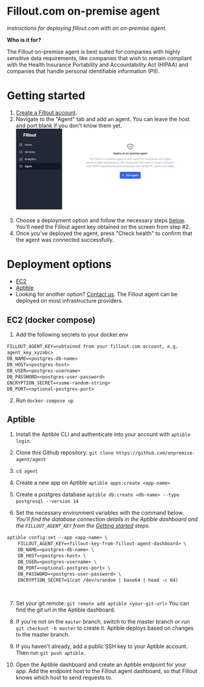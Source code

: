 # Fillout.com on-premise agent
*Instructions for deploying fillout.com with an on-premise agent.*

**Who is it for?**

The Fillout on-premise agent is best suited for companies with highly sensitive data requirements, like companies that wish to remain compliant with the Health Insurance Portability and Accountability Act (HIPAA) and companies that handle personal identifiable information (PII).

# Getting started

1. [Create a Fillout account](https://app.fillout.com/invite/signup). 
2. Navigate to the "Agent" tab and add an agent. You can leave the host and port blank if you don't know them yet.
&nbsp;
&nbsp;
![Create agent](/images/createAgent.png)
&nbsp;
3. Choose a deployment option and follow the necessary steps [below](#deployment-options). You'll need the Fillout agent key obtained on the screen from step #2.
&nbsp;
4. Once you've deployed the agent, press "Check health" to confirm that the agent was connected successfully.
&nbsp;
&nbsp;



# Deployment options
- [EC2](#ec2)
- [Aptible](#aptible)
- Looking for another option? [Contact us](https://app.fillout.com/flow/iN7kf2ZcRr/basicinfo). The Fillout agent can be deployed on most infrastructure providers.


## EC2 (docker compose)

1. Add the following secrets to your docker.env

```
FILLOUT_AGENT_KEY=<obtained from your fillout.com account, e.g. agent_key_xyzabc>
DB_NAME=<postgres-db-name>
DB_HOST=<postgres-host>
DB_USER=<postgres-username>
DB_PASSWORD=<postgres-user-password>
ENCRYPTION_SECRET=<some-random-string>
DB_PORT=<optional-postgres-port>

```

2. Run `docker-compose up`



## Aptible

1. Install the Aptible CLI and authenticate into your account with `aptible login`.

2. Clone this Github repository: `git clone https://github.com/onpremise-agent/agent`

3. `cd agent`

4. Create a new app on Aptible `aptible apps:create <app-name>`

5. Create a postgres database `aptible db:create <db-name> --type postgresql --version 14`

6. Set the necessary environment variables with the command below. *You'll find the database connection details in the Aptible dashboard and the `FILLOUT_AGENT_KEY` from the [Getting started](#getting-started) steps.*

```
aptible config:set --app <app-name> \
    FILLOUT_AGENT_KEY=<fillout-key-from-fillout-agent-dashboard> \
    DB_NAME=<postgres-db-name> \
    DB_HOST=<postgres-host> \
    DB_USER=<postgres-username> \
    DB_PORT=<optional-postgres-port> \
    DB_PASSWORD=<postgres-user-password> \
    ENCRYPTION_SECRET=$(cat /dev/urandom | base64 | head -c 64) 

```


&nbsp;

7. Set your git remote: `git remote add aptible <your-git-url>` You can find the git url in the Aptible dashboard.

8. If you're not on the `master` branch, switch to the master branch or run `git checkout -b master` to create it. Aptible deploys based on changes to the master branch.

9.  If you haven't already, add a public SSH key to your Aptible account. Then run `git push aptible`.

10. Open the Aptible dashboard and create an Aptible endpoint for your app. Add the endpoint host to the Fillout agent dashboard, so that Fillout knows which host to send requests to.


